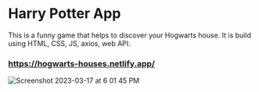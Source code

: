 # Harry Potter App
This is a funny game that helps to discover your Hogwarts house. It is build using HTML, CSS, JS, axios, web API.
### https://hogwarts-houses.netlify.app/
![Screenshot 2023-03-17 at 6 01 45 PM](https://user-images.githubusercontent.com/30150366/226074857-e14d228e-409f-40b3-a81e-ccaa37c7bbd3.png)
